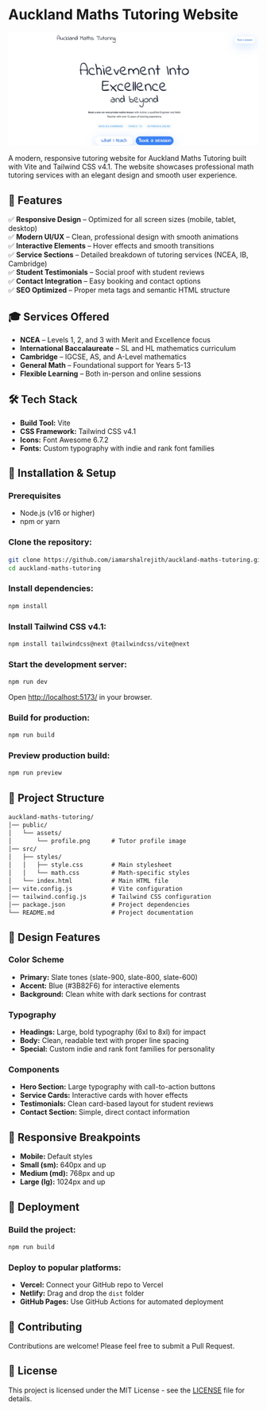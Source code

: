 # Auckland Maths Tutoring Website

![Website Preview](./assets/preview.jpg)

A modern, responsive tutoring website for Auckland Maths Tutoring built with Vite and Tailwind CSS v4.1. The website showcases professional math tutoring services with an elegant design and smooth user experience.


## 📌 Features
✅ **Responsive Design** – Optimized for all screen sizes (mobile, tablet, desktop)  
✅ **Modern UI/UX** – Clean, professional design with smooth animations  
✅ **Interactive Elements** – Hover effects and smooth transitions  
✅ **Service Sections** – Detailed breakdown of tutoring services (NCEA, IB, Cambridge)  
✅ **Student Testimonials** – Social proof with student reviews  
✅ **Contact Integration** – Easy booking and contact options  
✅ **SEO Optimized** – Proper meta tags and semantic HTML structure  

## 🎓 Services Offered
- **NCEA** – Levels 1, 2, and 3 with Merit and Excellence focus
- **International Baccalaureate** – SL and HL mathematics curriculum
- **Cambridge** – IGCSE, AS, and A-Level mathematics
- **General Math** – Foundational support for Years 5-13
- **Flexible Learning** – Both in-person and online sessions

## 🛠 Tech Stack
- **Build Tool:** Vite
- **CSS Framework:** Tailwind CSS v4.1
- **Icons:** Font Awesome 6.7.2
- **Fonts:** Custom typography with indie and rank font families

## 📂 Installation & Setup

### Prerequisites
- Node.js (v16 or higher)
- npm or yarn

### Clone the repository:
```sh
git clone https://github.com/iamarshalrejith/auckland-maths-tutoring.git
cd auckland-maths-tutoring
```

### Install dependencies:
```sh
npm install
```

### Install Tailwind CSS v4.1:
```sh
npm install tailwindcss@next @tailwindcss/vite@next
```

### Start the development server:
```sh
npm run dev
```
Open [http://localhost:5173/](http://localhost:5173/) in your browser.

### Build for production:
```sh
npm run build
```

### Preview production build:
```sh
npm run preview
```

## 📂 Project Structure
```
auckland-maths-tutoring/
│── public/
│   └── assets/
│       └── profile.png      # Tutor profile image
│── src/
│   ├── styles/
│   │   ├── style.css        # Main stylesheet
│   │   └── math.css         # Math-specific styles
│   └── index.html           # Main HTML file
│── vite.config.js           # Vite configuration
│── tailwind.config.js       # Tailwind CSS configuration
│── package.json             # Project dependencies
└── README.md                # Project documentation
```

## 🎨 Design Features

### Color Scheme
- **Primary:** Slate tones (slate-900, slate-800, slate-600)
- **Accent:** Blue (#3B82F6) for interactive elements
- **Background:** Clean white with dark sections for contrast

### Typography
- **Headings:** Large, bold typography (6xl to 8xl) for impact
- **Body:** Clean, readable text with proper line spacing
- **Special:** Custom indie and rank font families for personality

### Components
- **Hero Section:** Large typography with call-to-action buttons
- **Service Cards:** Interactive cards with hover effects
- **Testimonials:** Clean card-based layout for student reviews
- **Contact Section:** Simple, direct contact information

## 📱 Responsive Breakpoints
- **Mobile:** Default styles
- **Small (sm):** 640px and up
- **Medium (md):** 768px and up
- **Large (lg):** 1024px and up

## 🚀 Deployment

### Build the project:
```sh
npm run build
```

### Deploy to popular platforms:
- **Vercel:** Connect your GitHub repo to Vercel
- **Netlify:** Drag and drop the `dist` folder
- **GitHub Pages:** Use GitHub Actions for automated deployment


## 🤝 Contributing
Contributions are welcome! Please feel free to submit a Pull Request.

## 📄 License
This project is licensed under the MIT License - see the [LICENSE](LICENSE) file for details.
